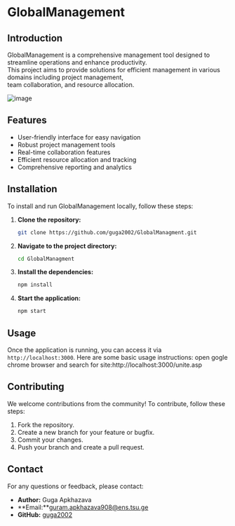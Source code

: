 # GlobalManagement
## Introduction
GlobalManagement is a comprehensive management tool designed to streamline operations and enhance productivity.<br> This project aims to provide solutions for efficient management in various domains including project management,
<br> team collaboration, and resource allocation.<br>

![image](https://github.com/user-attachments/assets/49608143-cd02-42d7-935a-dfa5af0599a5)

## Features
- User-friendly interface for easy navigation
- Robust project management tools
- Real-time collaboration features
- Efficient resource allocation and tracking
- Comprehensive reporting and analytics

## Installation
To install and run GlobalManagement locally, follow these steps:

1. **Clone the repository:**
    ```sh
    git clone https://github.com/guga2002/GlobalManagment.git
    ```
2. **Navigate to the project directory:**
    ```sh
    cd GlobalManagment
    ```
3. **Install the dependencies:**
    ```sh
    npm install
    ```
4. **Start the application:**
    ```sh
    npm start
    ```

## Usage
Once the application is running, you can access it via `http://localhost:3000`. Here are some basic usage instructions:
open  gogle  chrome browser and search for site:http://localhost:3000/unite.asp<br>

## Contributing
We welcome contributions from the community! To contribute, follow these steps:

1. Fork the repository.
2. Create a new branch for your feature or bugfix.
3. Commit your changes.
4. Push your branch and create a pull request.
## Contact
For any questions or feedback, please contact:
- **Author:** Guga Apkhazava
- **Email:**guram.apkhazava908@ens.tsu.ge
- **GitHub:** [guga2002](https://github.com/guga2002)

